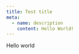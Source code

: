 ```yaml
---
title: Test title
meta:
  - name: description
    content: Hello World!
---
```


Hello world

<Tes test="TEEEEEEST"></Tes>
